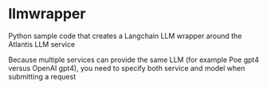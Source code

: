 # llmwrapper

Python sample code that creates a Langchain LLM wrapper around the Atlantis LLM service

Because multiple services can provide the same LLM (for example Poe gpt4 versus OpenAI gpt4), you need to specify both service and model when submitting a request

